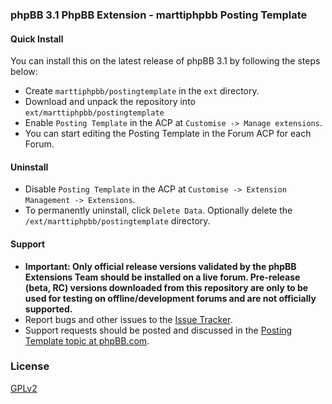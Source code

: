 ### phpBB 3.1 PhpBB Extension - marttiphpbb Posting Template

#### Quick Install

You can install this on the latest release of phpBB 3.1 by following the steps below:

* Create `marttiphpbb/postingtemplate` in the `ext` directory.
* Download and unpack the repository into `ext/marttiphpbb/postingtemplate`
* Enable `Posting Template` in the ACP at `Customise -> Manage extensions`.
* You can start editing the Posting Template in the Forum ACP for each Forum.

#### Uninstall

* Disable `Posting Template` in the ACP at `Customise -> Extension Management -> Extensions`.
* To permanently uninstall, click `Delete Data`. Optionally delete the `/ext/marttiphpbb/postingtemplate` directory.

#### Support

* **Important: Only official release versions validated by the phpBB Extensions Team should be installed on a live forum. Pre-release (beta, RC) versions downloaded from this repository are only to be used for testing on offline/development forums and are not officially supported.**
* Report bugs and other issues to the [Issue Tracker](https://github.com/marttiphpbb/postingtemplate/issues).
* Support requests should be posted and discussed in the [Posting Template topic at phpBB.com](https://www.phpbb.com/community/viewtopic.php?f=456&t=2284951).

### License

[GPLv2](license.txt)
